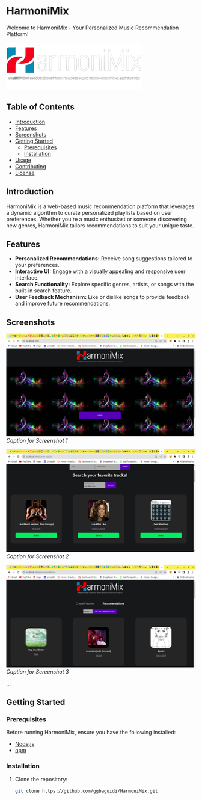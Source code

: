 # HarmoniMix

Welcome to HarmoniMix - Your Personalized Music Recommendation Platform!

![HarmoniMix Logo](./assets/logo.png)

## Table of Contents

- [Introduction](#introduction)
- [Features](#features)
- [Screenshots](#screenshots)
- [Getting Started](#getting-started)
  - [Prerequisites](#prerequisites)
  - [Installation](#installation)
- [Usage](#usage)
- [Contributing](#contributing)
- [License](#license)

## Introduction

HarmoniMix is a web-based music recommendation platform that leverages a dynamic algorithm to curate personalized playlists based on user preferences. Whether you're a music enthusiast or someone discovering new genres, HarmoniMix tailors recommendations to suit your unique taste.

## Features

- **Personalized Recommendations:** Receive song suggestions tailored to your preferences.
- **Interactive UI:** Engage with a visually appealing and responsive user interface.
- **Search Functionality:** Explore specific genres, artists, or songs with the built-in search feature.
- **User Feedback Mechanism:** Like or dislike songs to provide feedback and improve future recommendations.

## Screenshots

![Screenshot 1](./assets/home-1.png)
*Caption for Screenshot 1*

![Screenshot 2](./assets/search.png)
*Caption for Screenshot 2*

![Screenshot 3](./assets/recommendation.png)
*Caption for Screenshot 3*

...

## Getting Started

### Prerequisites

Before running HarmoniMix, ensure you have the following installed:

- [Node.js](https://nodejs.org/)
- [npm](https://www.npmjs.com/)

### Installation

1. Clone the repository:

   ```bash
   git clone https://github.com/ggbaguidi/HarmoniMix.git
